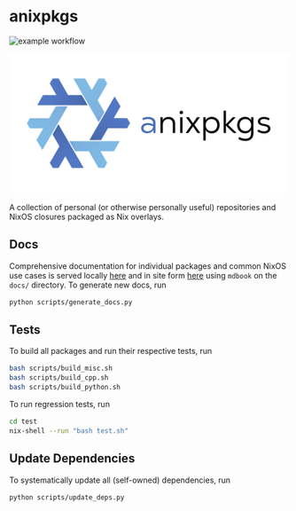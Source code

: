 # anixpkgs

![example workflow](https://github.com/goromal/anixpkgs/actions/workflows/test.yml/badge.svg)

![](https://raw.githubusercontent.com/goromal/anixdata/master/data/img/anixpkgs.png "anixpkgs")

A collection of personal (or otherwise personally useful) repositories and NixOS closures packaged as Nix overlays.

## Docs

Comprehensive documentation for individual packages and common NixOS use cases is served locally [here](./docs/src/SUMMARY.md) and in site form [here](https://goromal.github.io/anixpkgs/) using `mdbook` on the `docs/` directory. To generate new docs, run

```bash
python scripts/generate_docs.py
```

## Tests

To build all packages and run their respective tests, run

```bash
bash scripts/build_misc.sh
bash scripts/build_cpp.sh
bash scripts/build_python.sh
```

To run regression tests, run

```bash
cd test
nix-shell --run "bash test.sh"
```

## Update Dependencies

To systematically update all (self-owned) dependencies, run

```bash
python scripts/update_deps.py
```
